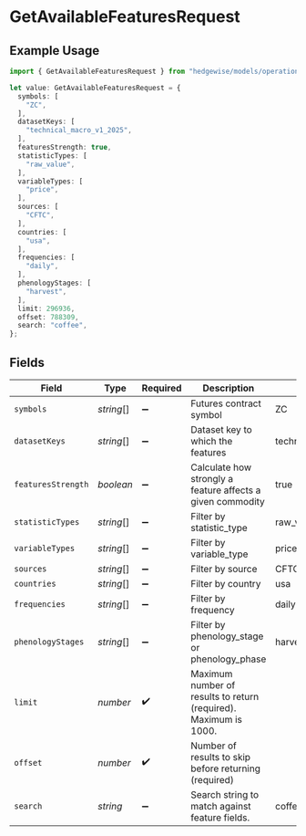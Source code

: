 # GetAvailableFeaturesRequest

## Example Usage

```typescript
import { GetAvailableFeaturesRequest } from "hedgewise/models/operations";

let value: GetAvailableFeaturesRequest = {
  symbols: [
    "ZC",
  ],
  datasetKeys: [
    "technical_macro_v1_2025",
  ],
  featuresStrength: true,
  statisticTypes: [
    "raw_value",
  ],
  variableTypes: [
    "price",
  ],
  sources: [
    "CFTC",
  ],
  countries: [
    "usa",
  ],
  frequencies: [
    "daily",
  ],
  phenologyStages: [
    "harvest",
  ],
  limit: 296936,
  offset: 788309,
  search: "coffee",
};
```

## Fields

| Field                                                            | Type                                                             | Required                                                         | Description                                                      | Example                                                          |
| ---------------------------------------------------------------- | ---------------------------------------------------------------- | ---------------------------------------------------------------- | ---------------------------------------------------------------- | ---------------------------------------------------------------- |
| `symbols`                                                        | *string*[]                                                       | :heavy_minus_sign:                                               | Futures contract symbol                                          | ZC                                                               |
| `datasetKeys`                                                    | *string*[]                                                       | :heavy_minus_sign:                                               | Dataset key to which the features                                | technical_macro_v1_2025                                          |
| `featuresStrength`                                               | *boolean*                                                        | :heavy_minus_sign:                                               | Calculate how strongly a feature affects a given commodity       | true                                                             |
| `statisticTypes`                                                 | *string*[]                                                       | :heavy_minus_sign:                                               | Filter by statistic_type                                         | raw_value                                                        |
| `variableTypes`                                                  | *string*[]                                                       | :heavy_minus_sign:                                               | Filter by variable_type                                          | price                                                            |
| `sources`                                                        | *string*[]                                                       | :heavy_minus_sign:                                               | Filter by source                                                 | CFTC                                                             |
| `countries`                                                      | *string*[]                                                       | :heavy_minus_sign:                                               | Filter by country                                                | usa                                                              |
| `frequencies`                                                    | *string*[]                                                       | :heavy_minus_sign:                                               | Filter by frequency                                              | daily                                                            |
| `phenologyStages`                                                | *string*[]                                                       | :heavy_minus_sign:                                               | Filter by phenology_stage or phenology_phase                     | harvest                                                          |
| `limit`                                                          | *number*                                                         | :heavy_check_mark:                                               | Maximum number of results to return (required). Maximum is 1000. |                                                                  |
| `offset`                                                         | *number*                                                         | :heavy_check_mark:                                               | Number of results to skip before returning (required)            |                                                                  |
| `search`                                                         | *string*                                                         | :heavy_minus_sign:                                               | Search string to match against feature fields.                   | coffee                                                           |